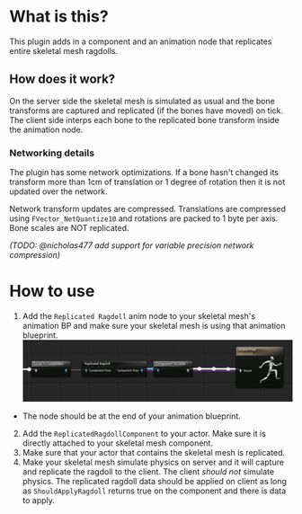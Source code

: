 # What is this?
This plugin adds in a component and an animation node that replicates entire skeletal mesh ragdolls.

## How does it work?
On the server side the skeletal mesh is simulated as usual and the bone transforms are captured and replicated (if the bones have moved) on tick. The client side interps each bone to the replicated bone transform inside the animation node.

### Networking details
The plugin has some network optimizations. If a bone hasn't changed its transform more than 1cm of translation or 1 degree of rotation then it is not updated over the network.

Network transform updates are compressed. Translations are compressed using `FVector_NetQuantize10` and rotations are packed to 1 byte per axis. Bone scales are NOT replicated.

_(TODO: @nicholas477 add support for variable precision network compression)_

# How to use
1. Add the `Replicated Ragdoll` anim node to your skeletal mesh's animation BP and make sure your skeletal mesh is using that animation blueprint.
![Alt text](Demonstration.PNG?raw=true "Title")  
  - The node should be at the end of your animation blueprint.
2. Add the `ReplicatedRagdollComponent` to your actor. Make sure it is directly attached to your skeletal mesh component.
3. Make sure that your actor that contains the skeletal mesh is replicated.
4. Make your skeletal mesh simulate physics on server and it will capture and replicate the ragdoll to the client. The client *should not* simulate physics. The replicated ragdoll data should be applied on client as long as `ShouldApplyRagdoll` returns true on the component and there is data to apply.
